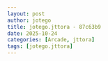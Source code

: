 ```yaml
---
layout: post
author: jotego
title: jotego.jttora - 87c63b9
date: 2025-10-24
categories: [Arcade, jttora]
tags: [jotego.jttora]
---
```


